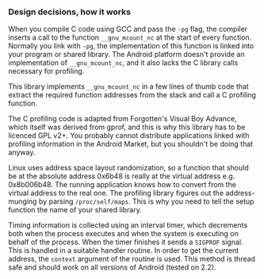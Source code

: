 ### Design decisions, how it works

When you compile C code using GCC and pass the `-pg` flag, the compiler inserts a call to the function `__gnu_mcount_nc` at the start of every function.
Normally you link with `-pg`, the implementation of this function is linked into your program or shared library.
The Android platform doesn't provide an implementation of `__gnu_mcount_nc`, and it also lacks the C library calls necessary for profiling.

This library implements `__gnu_mcount_nc` in a few lines of thumb code that extract the required function addresses from the stack and call a C profiling function.

The C profiling code is adapted from Forgotten's Visual Boy Advance, which itself was derived from gprof, and this is why this library has to be licenced GPL v2+.
You probably cannot distribute applications linked with profiling information in the Android Market, but you shouldn't be doing that anyway.

Linux uses address space layout randomization, so a function that should be at the absolute address 0x6b48 is really at the virtual address e.g. 0x8b006b48.
The running application knows how to convert from the virtual address to the real one.
The profiling library figures out the address-munging by parsing `/proc/self/maps`.
This is why you need to tell the setup function the name of your shared library.

Timing information is collected using an interval timer, which decrements both when the process executes and when the system is executing on behalf of the process.
When the timer finishes it sends a `SIGPROF` signal.
This is handled in a suitable handler routine.
In order to get the current address, the `context` argument of the routine is used.
This method is thread safe and should work on all versions of Android (tested on 2.2).
